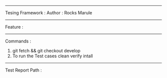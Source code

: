 *********************************************************************************************************************************************************************************************************************************************
Tesing Framework :
Author : Rocks Marule
**********************************************************************************************************************************************************************************************************************************************
 Feature : 
*********************************************************************************************************************************************************************************************************************************************
Commands :

1. git fetch && git checkout develop
2. To run the Test cases
	clean verify intall

**********************************************************************************************************************************************************************************************************************************************
Test Report Path :

	